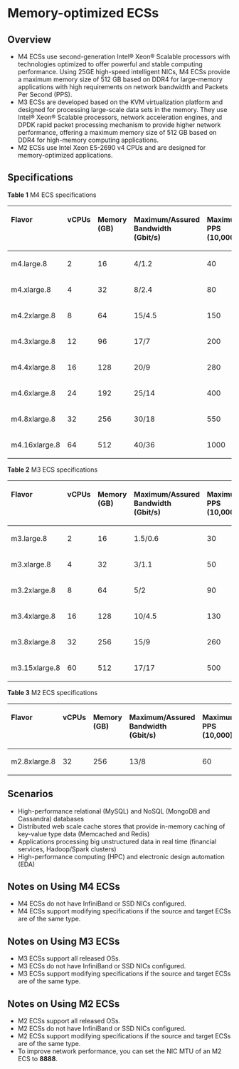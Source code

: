 # Memory-optimized ECSs<a name="EN-US_TOPIC_0035550301"></a>

## Overview<a name="section25374905172644"></a>

-   M4 ECSs use second-generation Intel® Xeon® Scalable processors with technologies optimized to offer powerful and stable computing performance. Using 25GE high-speed intelligent NICs, M4 ECSs provide a maximum memory size of 512 GB based on DDR4 for large-memory applications with high requirements on network bandwidth and Packets Per Second \(PPS\).
-   M3 ECSs are developed based on the KVM virtualization platform and designed for processing large-scale data sets in the memory. They use Intel® Xeon® Scalable processors, network acceleration engines, and DPDK rapid packet processing mechanism to provide higher network performance, offering a maximum memory size of 512 GB based on DDR4 for high-memory computing applications.
-   M2 ECSs use Intel Xeon E5-2690 v4 CPUs and are designed for memory-optimized applications.

## Specifications<a name="section83746578616"></a>

**Table  1**  M4 ECS specifications

<a name="table285612469463"></a>
<table><thead align="left"><tr id="row1885610463467"><th class="cellrowborder" valign="top" width="14.705882352941178%" id="mcps1.2.8.1.1"><p id="p28572464465"><a name="p28572464465"></a><a name="p28572464465"></a>Flavor</p>
</th>
<th class="cellrowborder" valign="top" width="11.76470588235294%" id="mcps1.2.8.1.2"><p id="p16857114674620"><a name="p16857114674620"></a><a name="p16857114674620"></a>vCPUs</p>
</th>
<th class="cellrowborder" valign="top" width="14.705882352941178%" id="mcps1.2.8.1.3"><p id="p1585714614610"><a name="p1585714614610"></a><a name="p1585714614610"></a>Memory (GB)</p>
</th>
<th class="cellrowborder" valign="top" width="18.627450980392158%" id="mcps1.2.8.1.4"><p id="p11857246124612"><a name="p11857246124612"></a><a name="p11857246124612"></a>Maximum/Assured Bandwidth (Gbit/s)</p>
</th>
<th class="cellrowborder" valign="top" width="14.705882352941178%" id="mcps1.2.8.1.5"><p id="p18578467465"><a name="p18578467465"></a><a name="p18578467465"></a>Maximum PPS (10,000)</p>
</th>
<th class="cellrowborder" valign="top" width="9.803921568627452%" id="mcps1.2.8.1.6"><p id="p1285744613465"><a name="p1285744613465"></a><a name="p1285744613465"></a>NIC Multi-Queue</p>
</th>
<th class="cellrowborder" valign="top" width="15.686274509803921%" id="mcps1.2.8.1.7"><p id="p1285719467467"><a name="p1285719467467"></a><a name="p1285719467467"></a>Virtualization Type</p>
</th>
</tr>
</thead>
<tbody><tr id="row7857154615465"><td class="cellrowborder" valign="top" width="14.705882352941178%" headers="mcps1.2.8.1.1 "><p id="p774119397477"><a name="p774119397477"></a><a name="p774119397477"></a>m4.large.8</p>
</td>
<td class="cellrowborder" valign="top" width="11.76470588235294%" headers="mcps1.2.8.1.2 "><p id="p167411139144718"><a name="p167411139144718"></a><a name="p167411139144718"></a>2</p>
</td>
<td class="cellrowborder" valign="top" width="14.705882352941178%" headers="mcps1.2.8.1.3 "><p id="p18741153917479"><a name="p18741153917479"></a><a name="p18741153917479"></a>16</p>
</td>
<td class="cellrowborder" valign="top" width="18.627450980392158%" headers="mcps1.2.8.1.4 "><p id="p995124674713"><a name="p995124674713"></a><a name="p995124674713"></a>4/1.2</p>
</td>
<td class="cellrowborder" valign="top" width="14.705882352941178%" headers="mcps1.2.8.1.5 "><p id="p324335634715"><a name="p324335634715"></a><a name="p324335634715"></a>40</p>
</td>
<td class="cellrowborder" valign="top" width="9.803921568627452%" headers="mcps1.2.8.1.6 "><p id="p3664153114817"><a name="p3664153114817"></a><a name="p3664153114817"></a>2</p>
</td>
<td class="cellrowborder" valign="top" width="15.686274509803921%" headers="mcps1.2.8.1.7 "><p id="p6858146204619"><a name="p6858146204619"></a><a name="p6858146204619"></a>KVM</p>
</td>
</tr>
<tr id="row9858164615465"><td class="cellrowborder" valign="top" width="14.705882352941178%" headers="mcps1.2.8.1.1 "><p id="p1074133914470"><a name="p1074133914470"></a><a name="p1074133914470"></a>m4.xlarge.8</p>
</td>
<td class="cellrowborder" valign="top" width="11.76470588235294%" headers="mcps1.2.8.1.2 "><p id="p147411839124719"><a name="p147411839124719"></a><a name="p147411839124719"></a>4</p>
</td>
<td class="cellrowborder" valign="top" width="14.705882352941178%" headers="mcps1.2.8.1.3 "><p id="p974143914710"><a name="p974143914710"></a><a name="p974143914710"></a>32</p>
</td>
<td class="cellrowborder" valign="top" width="18.627450980392158%" headers="mcps1.2.8.1.4 "><p id="p295114614478"><a name="p295114614478"></a><a name="p295114614478"></a>8/2.4</p>
</td>
<td class="cellrowborder" valign="top" width="14.705882352941178%" headers="mcps1.2.8.1.5 "><p id="p19243115617473"><a name="p19243115617473"></a><a name="p19243115617473"></a>80</p>
</td>
<td class="cellrowborder" valign="top" width="9.803921568627452%" headers="mcps1.2.8.1.6 "><p id="p1566443204817"><a name="p1566443204817"></a><a name="p1566443204817"></a>2</p>
</td>
<td class="cellrowborder" valign="top" width="15.686274509803921%" headers="mcps1.2.8.1.7 "><p id="p08591746114617"><a name="p08591746114617"></a><a name="p08591746114617"></a>KVM</p>
</td>
</tr>
<tr id="row1285920462467"><td class="cellrowborder" valign="top" width="14.705882352941178%" headers="mcps1.2.8.1.1 "><p id="p27411839154714"><a name="p27411839154714"></a><a name="p27411839154714"></a>m4.2xlarge.8</p>
</td>
<td class="cellrowborder" valign="top" width="11.76470588235294%" headers="mcps1.2.8.1.2 "><p id="p1574223904714"><a name="p1574223904714"></a><a name="p1574223904714"></a>8</p>
</td>
<td class="cellrowborder" valign="top" width="14.705882352941178%" headers="mcps1.2.8.1.3 "><p id="p17742163917476"><a name="p17742163917476"></a><a name="p17742163917476"></a>64</p>
</td>
<td class="cellrowborder" valign="top" width="18.627450980392158%" headers="mcps1.2.8.1.4 "><p id="p17951134615477"><a name="p17951134615477"></a><a name="p17951134615477"></a>15/4.5</p>
</td>
<td class="cellrowborder" valign="top" width="14.705882352941178%" headers="mcps1.2.8.1.5 "><p id="p42431756124718"><a name="p42431756124718"></a><a name="p42431756124718"></a>150</p>
</td>
<td class="cellrowborder" valign="top" width="9.803921568627452%" headers="mcps1.2.8.1.6 "><p id="p066418314489"><a name="p066418314489"></a><a name="p066418314489"></a>4</p>
</td>
<td class="cellrowborder" valign="top" width="15.686274509803921%" headers="mcps1.2.8.1.7 "><p id="p1685918469467"><a name="p1685918469467"></a><a name="p1685918469467"></a>KVM</p>
</td>
</tr>
<tr id="row28601746184612"><td class="cellrowborder" valign="top" width="14.705882352941178%" headers="mcps1.2.8.1.1 "><p id="p9742203944715"><a name="p9742203944715"></a><a name="p9742203944715"></a>m4.3xlarge.8</p>
</td>
<td class="cellrowborder" valign="top" width="11.76470588235294%" headers="mcps1.2.8.1.2 "><p id="p97427399473"><a name="p97427399473"></a><a name="p97427399473"></a>12</p>
</td>
<td class="cellrowborder" valign="top" width="14.705882352941178%" headers="mcps1.2.8.1.3 "><p id="p5742239104718"><a name="p5742239104718"></a><a name="p5742239104718"></a>96</p>
</td>
<td class="cellrowborder" valign="top" width="18.627450980392158%" headers="mcps1.2.8.1.4 "><p id="p995111463479"><a name="p995111463479"></a><a name="p995111463479"></a>17/7</p>
</td>
<td class="cellrowborder" valign="top" width="14.705882352941178%" headers="mcps1.2.8.1.5 "><p id="p18243125615476"><a name="p18243125615476"></a><a name="p18243125615476"></a>200</p>
</td>
<td class="cellrowborder" valign="top" width="9.803921568627452%" headers="mcps1.2.8.1.6 "><p id="p8664103134818"><a name="p8664103134818"></a><a name="p8664103134818"></a>4</p>
</td>
<td class="cellrowborder" valign="top" width="15.686274509803921%" headers="mcps1.2.8.1.7 "><p id="p118606463468"><a name="p118606463468"></a><a name="p118606463468"></a>KVM</p>
</td>
</tr>
<tr id="row78601946124612"><td class="cellrowborder" valign="top" width="14.705882352941178%" headers="mcps1.2.8.1.1 "><p id="p207427399478"><a name="p207427399478"></a><a name="p207427399478"></a>m4.4xlarge.8</p>
</td>
<td class="cellrowborder" valign="top" width="11.76470588235294%" headers="mcps1.2.8.1.2 "><p id="p97421939124711"><a name="p97421939124711"></a><a name="p97421939124711"></a>16</p>
</td>
<td class="cellrowborder" valign="top" width="14.705882352941178%" headers="mcps1.2.8.1.3 "><p id="p6742143994712"><a name="p6742143994712"></a><a name="p6742143994712"></a>128</p>
</td>
<td class="cellrowborder" valign="top" width="18.627450980392158%" headers="mcps1.2.8.1.4 "><p id="p2951144644718"><a name="p2951144644718"></a><a name="p2951144644718"></a>20/9</p>
</td>
<td class="cellrowborder" valign="top" width="14.705882352941178%" headers="mcps1.2.8.1.5 "><p id="p14243125614715"><a name="p14243125614715"></a><a name="p14243125614715"></a>280</p>
</td>
<td class="cellrowborder" valign="top" width="9.803921568627452%" headers="mcps1.2.8.1.6 "><p id="p1166443134819"><a name="p1166443134819"></a><a name="p1166443134819"></a>8</p>
</td>
<td class="cellrowborder" valign="top" width="15.686274509803921%" headers="mcps1.2.8.1.7 "><p id="p13861174664618"><a name="p13861174664618"></a><a name="p13861174664618"></a>KVM</p>
</td>
</tr>
<tr id="row1086164620464"><td class="cellrowborder" valign="top" width="14.705882352941178%" headers="mcps1.2.8.1.1 "><p id="p13742539164712"><a name="p13742539164712"></a><a name="p13742539164712"></a>m4.6xlarge.8</p>
</td>
<td class="cellrowborder" valign="top" width="11.76470588235294%" headers="mcps1.2.8.1.2 "><p id="p074223974710"><a name="p074223974710"></a><a name="p074223974710"></a>24</p>
</td>
<td class="cellrowborder" valign="top" width="14.705882352941178%" headers="mcps1.2.8.1.3 "><p id="p13742839174710"><a name="p13742839174710"></a><a name="p13742839174710"></a>192</p>
</td>
<td class="cellrowborder" valign="top" width="18.627450980392158%" headers="mcps1.2.8.1.4 "><p id="p1695184610479"><a name="p1695184610479"></a><a name="p1695184610479"></a>25/14</p>
</td>
<td class="cellrowborder" valign="top" width="14.705882352941178%" headers="mcps1.2.8.1.5 "><p id="p8243115674712"><a name="p8243115674712"></a><a name="p8243115674712"></a>400</p>
</td>
<td class="cellrowborder" valign="top" width="9.803921568627452%" headers="mcps1.2.8.1.6 "><p id="p76654318484"><a name="p76654318484"></a><a name="p76654318484"></a>8</p>
</td>
<td class="cellrowborder" valign="top" width="15.686274509803921%" headers="mcps1.2.8.1.7 "><p id="p6862346144617"><a name="p6862346144617"></a><a name="p6862346144617"></a>KVM</p>
</td>
</tr>
<tr id="row4491162314473"><td class="cellrowborder" valign="top" width="14.705882352941178%" headers="mcps1.2.8.1.1 "><p id="p2074293934718"><a name="p2074293934718"></a><a name="p2074293934718"></a>m4.8xlarge.8</p>
</td>
<td class="cellrowborder" valign="top" width="11.76470588235294%" headers="mcps1.2.8.1.2 "><p id="p274215393472"><a name="p274215393472"></a><a name="p274215393472"></a>32</p>
</td>
<td class="cellrowborder" valign="top" width="14.705882352941178%" headers="mcps1.2.8.1.3 "><p id="p3742173984713"><a name="p3742173984713"></a><a name="p3742173984713"></a>256</p>
</td>
<td class="cellrowborder" valign="top" width="18.627450980392158%" headers="mcps1.2.8.1.4 "><p id="p109511464470"><a name="p109511464470"></a><a name="p109511464470"></a>30/18</p>
</td>
<td class="cellrowborder" valign="top" width="14.705882352941178%" headers="mcps1.2.8.1.5 "><p id="p1524315617470"><a name="p1524315617470"></a><a name="p1524315617470"></a>550</p>
</td>
<td class="cellrowborder" valign="top" width="9.803921568627452%" headers="mcps1.2.8.1.6 "><p id="p86651364814"><a name="p86651364814"></a><a name="p86651364814"></a>16</p>
</td>
<td class="cellrowborder" valign="top" width="15.686274509803921%" headers="mcps1.2.8.1.7 "><p id="p179161987483"><a name="p179161987483"></a><a name="p179161987483"></a>KVM</p>
</td>
</tr>
<tr id="row1728916261472"><td class="cellrowborder" valign="top" width="14.705882352941178%" headers="mcps1.2.8.1.1 "><p id="p10742539204719"><a name="p10742539204719"></a><a name="p10742539204719"></a>m4.16xlarge.8</p>
</td>
<td class="cellrowborder" valign="top" width="11.76470588235294%" headers="mcps1.2.8.1.2 "><p id="p47421139204713"><a name="p47421139204713"></a><a name="p47421139204713"></a>64</p>
</td>
<td class="cellrowborder" valign="top" width="14.705882352941178%" headers="mcps1.2.8.1.3 "><p id="p4742133914479"><a name="p4742133914479"></a><a name="p4742133914479"></a>512</p>
</td>
<td class="cellrowborder" valign="top" width="18.627450980392158%" headers="mcps1.2.8.1.4 "><p id="p69511946194711"><a name="p69511946194711"></a><a name="p69511946194711"></a>40/36</p>
</td>
<td class="cellrowborder" valign="top" width="14.705882352941178%" headers="mcps1.2.8.1.5 "><p id="p624325654714"><a name="p624325654714"></a><a name="p624325654714"></a>1000</p>
</td>
<td class="cellrowborder" valign="top" width="9.803921568627452%" headers="mcps1.2.8.1.6 "><p id="p66653311481"><a name="p66653311481"></a><a name="p66653311481"></a>32</p>
</td>
<td class="cellrowborder" valign="top" width="15.686274509803921%" headers="mcps1.2.8.1.7 "><p id="p139162812483"><a name="p139162812483"></a><a name="p139162812483"></a>KVM</p>
</td>
</tr>
</tbody>
</table>

**Table  2**  M3 ECS specifications

<a name="table10833218224040"></a>
<table><thead align="left"><tr id="row5178155224040"><th class="cellrowborder" valign="top" width="13.861386138613863%" id="mcps1.2.8.1.1"><p id="p42611119415"><a name="p42611119415"></a><a name="p42611119415"></a>Flavor</p>
</th>
<th class="cellrowborder" valign="top" width="11.881188118811881%" id="mcps1.2.8.1.2"><p id="p910503163011"><a name="p910503163011"></a><a name="p910503163011"></a>vCPUs</p>
</th>
<th class="cellrowborder" valign="top" width="13.861386138613863%" id="mcps1.2.8.1.3"><p id="p6641941163011"><a name="p6641941163011"></a><a name="p6641941163011"></a>Memory (GB)</p>
</th>
<th class="cellrowborder" valign="top" width="18.81188118811881%" id="mcps1.2.8.1.4"><p id="p91221927543"><a name="p91221927543"></a><a name="p91221927543"></a>Maximum/Assured Bandwidth (Gbit/s)</p>
</th>
<th class="cellrowborder" valign="top" width="14.85148514851485%" id="mcps1.2.8.1.5"><p id="p191233274415"><a name="p191233274415"></a><a name="p191233274415"></a>Maximum PPS (10,000)</p>
</th>
<th class="cellrowborder" valign="top" width="10.891089108910892%" id="mcps1.2.8.1.6"><p id="p1312312271849"><a name="p1312312271849"></a><a name="p1312312271849"></a>NIC Multi-Queue</p>
</th>
<th class="cellrowborder" valign="top" width="15.841584158415841%" id="mcps1.2.8.1.7"><p id="p35021151114316"><a name="p35021151114316"></a><a name="p35021151114316"></a>Virtualization Type</p>
</th>
</tr>
</thead>
<tbody><tr id="row57282794203215"><td class="cellrowborder" valign="top" width="13.861386138613863%" headers="mcps1.2.8.1.1 "><p id="p127913415"><a name="p127913415"></a><a name="p127913415"></a>m3.large.8</p>
</td>
<td class="cellrowborder" valign="top" width="11.881188118811881%" headers="mcps1.2.8.1.2 "><p id="p17443704203215"><a name="p17443704203215"></a><a name="p17443704203215"></a>2</p>
</td>
<td class="cellrowborder" valign="top" width="13.861386138613863%" headers="mcps1.2.8.1.3 "><p id="p59515798203733"><a name="p59515798203733"></a><a name="p59515798203733"></a>16</p>
</td>
<td class="cellrowborder" valign="top" width="18.81188118811881%" headers="mcps1.2.8.1.4 "><p id="p1580915914419"><a name="p1580915914419"></a><a name="p1580915914419"></a>1.5/0.6</p>
</td>
<td class="cellrowborder" valign="top" width="14.85148514851485%" headers="mcps1.2.8.1.5 "><p id="p436210511245"><a name="p436210511245"></a><a name="p436210511245"></a>30</p>
</td>
<td class="cellrowborder" valign="top" width="10.891089108910892%" headers="mcps1.2.8.1.6 "><p id="p29745453416"><a name="p29745453416"></a><a name="p29745453416"></a>2</p>
</td>
<td class="cellrowborder" valign="top" width="15.841584158415841%" headers="mcps1.2.8.1.7 "><p id="p185081351134319"><a name="p185081351134319"></a><a name="p185081351134319"></a>KVM</p>
</td>
</tr>
<tr id="row57168339203215"><td class="cellrowborder" valign="top" width="13.861386138613863%" headers="mcps1.2.8.1.1 "><p id="p1927017411"><a name="p1927017411"></a><a name="p1927017411"></a>m3.xlarge.8</p>
</td>
<td class="cellrowborder" valign="top" width="11.881188118811881%" headers="mcps1.2.8.1.2 "><p id="p1115135203215"><a name="p1115135203215"></a><a name="p1115135203215"></a>4</p>
</td>
<td class="cellrowborder" valign="top" width="13.861386138613863%" headers="mcps1.2.8.1.3 "><p id="p61879054203733"><a name="p61879054203733"></a><a name="p61879054203733"></a>32</p>
</td>
<td class="cellrowborder" valign="top" width="18.81188118811881%" headers="mcps1.2.8.1.4 "><p id="p118091591847"><a name="p118091591847"></a><a name="p118091591847"></a>3/1.1</p>
</td>
<td class="cellrowborder" valign="top" width="14.85148514851485%" headers="mcps1.2.8.1.5 "><p id="p16363651144"><a name="p16363651144"></a><a name="p16363651144"></a>50</p>
</td>
<td class="cellrowborder" valign="top" width="10.891089108910892%" headers="mcps1.2.8.1.6 "><p id="p7974154513415"><a name="p7974154513415"></a><a name="p7974154513415"></a>2</p>
</td>
<td class="cellrowborder" valign="top" width="15.841584158415841%" headers="mcps1.2.8.1.7 "><p id="p2511051104316"><a name="p2511051104316"></a><a name="p2511051104316"></a>KVM</p>
</td>
</tr>
<tr id="row41647057203220"><td class="cellrowborder" valign="top" width="13.861386138613863%" headers="mcps1.2.8.1.1 "><p id="p102719119419"><a name="p102719119419"></a><a name="p102719119419"></a>m3.2xlarge.8</p>
</td>
<td class="cellrowborder" valign="top" width="11.881188118811881%" headers="mcps1.2.8.1.2 "><p id="p27498652203220"><a name="p27498652203220"></a><a name="p27498652203220"></a>8</p>
</td>
<td class="cellrowborder" valign="top" width="13.861386138613863%" headers="mcps1.2.8.1.3 "><p id="p16852482203733"><a name="p16852482203733"></a><a name="p16852482203733"></a>64</p>
</td>
<td class="cellrowborder" valign="top" width="18.81188118811881%" headers="mcps1.2.8.1.4 "><p id="p78092595410"><a name="p78092595410"></a><a name="p78092595410"></a>5/2</p>
</td>
<td class="cellrowborder" valign="top" width="14.85148514851485%" headers="mcps1.2.8.1.5 "><p id="p2036312511412"><a name="p2036312511412"></a><a name="p2036312511412"></a>90</p>
</td>
<td class="cellrowborder" valign="top" width="10.891089108910892%" headers="mcps1.2.8.1.6 "><p id="p139747453418"><a name="p139747453418"></a><a name="p139747453418"></a>4</p>
</td>
<td class="cellrowborder" valign="top" width="15.841584158415841%" headers="mcps1.2.8.1.7 "><p id="p151613519433"><a name="p151613519433"></a><a name="p151613519433"></a>KVM</p>
</td>
</tr>
<tr id="row30442359203220"><td class="cellrowborder" valign="top" width="13.861386138613863%" headers="mcps1.2.8.1.1 "><p id="p627171442"><a name="p627171442"></a><a name="p627171442"></a>m3.4xlarge.8</p>
</td>
<td class="cellrowborder" valign="top" width="11.881188118811881%" headers="mcps1.2.8.1.2 "><p id="p46554934203220"><a name="p46554934203220"></a><a name="p46554934203220"></a>16</p>
</td>
<td class="cellrowborder" valign="top" width="13.861386138613863%" headers="mcps1.2.8.1.3 "><p id="p30368433203733"><a name="p30368433203733"></a><a name="p30368433203733"></a>128</p>
</td>
<td class="cellrowborder" valign="top" width="18.81188118811881%" headers="mcps1.2.8.1.4 "><p id="p13809195920420"><a name="p13809195920420"></a><a name="p13809195920420"></a>10/4.5</p>
</td>
<td class="cellrowborder" valign="top" width="14.85148514851485%" headers="mcps1.2.8.1.5 "><p id="p036316518419"><a name="p036316518419"></a><a name="p036316518419"></a>130</p>
</td>
<td class="cellrowborder" valign="top" width="10.891089108910892%" headers="mcps1.2.8.1.6 "><p id="p16974164518418"><a name="p16974164518418"></a><a name="p16974164518418"></a>4</p>
</td>
<td class="cellrowborder" valign="top" width="15.841584158415841%" headers="mcps1.2.8.1.7 "><p id="p1951914514430"><a name="p1951914514430"></a><a name="p1951914514430"></a>KVM</p>
</td>
</tr>
<tr id="row64039116203220"><td class="cellrowborder" valign="top" width="13.861386138613863%" headers="mcps1.2.8.1.1 "><p id="p20281211646"><a name="p20281211646"></a><a name="p20281211646"></a>m3.8xlarge.8</p>
</td>
<td class="cellrowborder" valign="top" width="11.881188118811881%" headers="mcps1.2.8.1.2 "><p id="p43855233203220"><a name="p43855233203220"></a><a name="p43855233203220"></a>32</p>
</td>
<td class="cellrowborder" valign="top" width="13.861386138613863%" headers="mcps1.2.8.1.3 "><p id="p13904994203733"><a name="p13904994203733"></a><a name="p13904994203733"></a>256</p>
</td>
<td class="cellrowborder" valign="top" width="18.81188118811881%" headers="mcps1.2.8.1.4 "><p id="p1080914595414"><a name="p1080914595414"></a><a name="p1080914595414"></a>15/9</p>
</td>
<td class="cellrowborder" valign="top" width="14.85148514851485%" headers="mcps1.2.8.1.5 "><p id="p18363851342"><a name="p18363851342"></a><a name="p18363851342"></a>260</p>
</td>
<td class="cellrowborder" valign="top" width="10.891089108910892%" headers="mcps1.2.8.1.6 "><p id="p0974245546"><a name="p0974245546"></a><a name="p0974245546"></a>8</p>
</td>
<td class="cellrowborder" valign="top" width="15.841584158415841%" headers="mcps1.2.8.1.7 "><p id="p125252516438"><a name="p125252516438"></a><a name="p125252516438"></a>KVM</p>
</td>
</tr>
<tr id="row19105347203636"><td class="cellrowborder" valign="top" width="13.861386138613863%" headers="mcps1.2.8.1.1 "><p id="p12813112413"><a name="p12813112413"></a><a name="p12813112413"></a>m3.15xlarge.8</p>
</td>
<td class="cellrowborder" valign="top" width="11.881188118811881%" headers="mcps1.2.8.1.2 "><p id="p36263685203636"><a name="p36263685203636"></a><a name="p36263685203636"></a>60</p>
</td>
<td class="cellrowborder" valign="top" width="13.861386138613863%" headers="mcps1.2.8.1.3 "><p id="p51677410203636"><a name="p51677410203636"></a><a name="p51677410203636"></a>512</p>
</td>
<td class="cellrowborder" valign="top" width="18.81188118811881%" headers="mcps1.2.8.1.4 "><p id="p9810175916418"><a name="p9810175916418"></a><a name="p9810175916418"></a>17/17</p>
</td>
<td class="cellrowborder" valign="top" width="14.85148514851485%" headers="mcps1.2.8.1.5 "><p id="p16363175111415"><a name="p16363175111415"></a><a name="p16363175111415"></a>500</p>
</td>
<td class="cellrowborder" valign="top" width="10.891089108910892%" headers="mcps1.2.8.1.6 "><p id="p197411458412"><a name="p197411458412"></a><a name="p197411458412"></a>16</p>
</td>
<td class="cellrowborder" valign="top" width="15.841584158415841%" headers="mcps1.2.8.1.7 "><p id="p1172594794317"><a name="p1172594794317"></a><a name="p1172594794317"></a>KVM</p>
</td>
</tr>
</tbody>
</table>

**Table  3**  M2 ECS specifications

<a name="table38605135203957"></a>
<table><thead align="left"><tr id="row66310215203957"><th class="cellrowborder" valign="top" width="15%" id="mcps1.2.8.1.1"><p id="p1640540629"><a name="p1640540629"></a><a name="p1640540629"></a>Flavor</p>
</th>
<th class="cellrowborder" valign="top" width="11%" id="mcps1.2.8.1.2"><p id="p61667870203957"><a name="p61667870203957"></a><a name="p61667870203957"></a>vCPUs</p>
</th>
<th class="cellrowborder" valign="top" width="15%" id="mcps1.2.8.1.3"><p id="p29041564203957"><a name="p29041564203957"></a><a name="p29041564203957"></a>Memory (GB)</p>
</th>
<th class="cellrowborder" valign="top" width="19%" id="mcps1.2.8.1.4"><p id="p96871257623"><a name="p96871257623"></a><a name="p96871257623"></a>Maximum/Assured Bandwidth (Gbit/s)</p>
</th>
<th class="cellrowborder" valign="top" width="14.000000000000002%" id="mcps1.2.8.1.5"><p id="p186875571321"><a name="p186875571321"></a><a name="p186875571321"></a>Maximum PPS (10,000)</p>
</th>
<th class="cellrowborder" valign="top" width="11%" id="mcps1.2.8.1.6"><p id="p11687185711216"><a name="p11687185711216"></a><a name="p11687185711216"></a>NIC Multi-Queue</p>
</th>
<th class="cellrowborder" valign="top" width="15%" id="mcps1.2.8.1.7"><p id="p84271148153813"><a name="p84271148153813"></a><a name="p84271148153813"></a>Virtualization Type</p>
</th>
</tr>
</thead>
<tbody><tr id="row19640006203957"><td class="cellrowborder" valign="top" width="15%" headers="mcps1.2.8.1.1 "><p id="p240617015219"><a name="p240617015219"></a><a name="p240617015219"></a>m2.8xlarge.8</p>
</td>
<td class="cellrowborder" valign="top" width="11%" headers="mcps1.2.8.1.2 "><p id="p9062754203957"><a name="p9062754203957"></a><a name="p9062754203957"></a>32</p>
</td>
<td class="cellrowborder" valign="top" width="15%" headers="mcps1.2.8.1.3 "><p id="p62994446203957"><a name="p62994446203957"></a><a name="p62994446203957"></a>256</p>
</td>
<td class="cellrowborder" valign="top" width="19%" headers="mcps1.2.8.1.4 "><p id="p142297281321"><a name="p142297281321"></a><a name="p142297281321"></a>13/8</p>
</td>
<td class="cellrowborder" valign="top" width="14.000000000000002%" headers="mcps1.2.8.1.5 "><p id="p65394301724"><a name="p65394301724"></a><a name="p65394301724"></a>60</p>
</td>
<td class="cellrowborder" valign="top" width="11%" headers="mcps1.2.8.1.6 "><p id="p1549582519216"><a name="p1549582519216"></a><a name="p1549582519216"></a>8</p>
</td>
<td class="cellrowborder" valign="top" width="15%" headers="mcps1.2.8.1.7 "><p id="p843412484380"><a name="p843412484380"></a><a name="p843412484380"></a>KVM</p>
</td>
</tr>
</tbody>
</table>

## Scenarios<a name="section2976132851911"></a>

-   High-performance relational \(MySQL\) and NoSQL \(MongoDB and Cassandra\) databases
-   Distributed web scale cache stores that provide in-memory caching of key-value type data \(Memcached and Redis\)
-   Applications processing big unstructured data in real time \(financial services, Hadoop/Spark clusters\)
-   High-performance computing \(HPC\) and electronic design automation \(EDA\)

## Notes on Using M4 ECSs<a name="section1673161413136"></a>

-   M4 ECSs do not have InfiniBand or SSD NICs configured.
-   M4 ECSs support modifying specifications if the source and target ECSs are of the same type.

## Notes on Using M3 ECSs<a name="section44163260352"></a>

-   M3 ECSs support all released OSs.
-   M3 ECSs do not have InfiniBand or SSD NICs configured.
-   M3 ECSs support modifying specifications if the source and target ECSs are of the same type.

## Notes on Using M2 ECSs<a name="section36944454224136"></a>

-   M2 ECSs support all released OSs.
-   M2 ECSs do not have InfiniBand or SSD NICs configured.
-   M2 ECSs support modifying specifications if the source and target ECSs are of the same type.
-   To improve network performance, you can set the NIC MTU of an M2 ECS to  **8888**.

